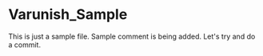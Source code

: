# Varunish_Sample
This is just a sample file.
Sample comment is being added.
Let's try and do a commit. 
